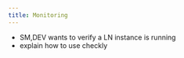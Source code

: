 ```yaml
---
title: Monitoring
---
```


- SM,DEV wants to verify a LN instance is running
- explain how to use checkly
